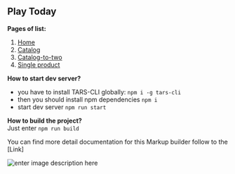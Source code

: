 ## Play Today

**Pages of list:** 

 1. [Home](https://pashkes.github.io/playtoday/)
 2. [Catalog](https://pashkes.github.io/play-today/catalog)
 3. [Catalog-to-two](https://pashkes.github.io/play-today/catalog-to-two)
 4. [Single product](https://pashkes.github.io/play-today/single-product)

 
**How to start dev server?**  
 - you have to install TARS-CLI globally: `npm i -g tars-cli`
 - then you should install npm dependencies `npm i`
 - start dev server `npm run start`
 
**How to build the project?**  
Just enter  `npm run build`

You can find more detail documentation for this Markup builder follow to the [Link]

![enter image description here](https://lh3.googleusercontent.com/CBOeWKA4PJeCyObOKQde0lHrYGblsETb_F07e5t5nCFIF8kdsV_IXQaAsP7ptYvaw-oKKGT5NP9s=s800 "preview")
